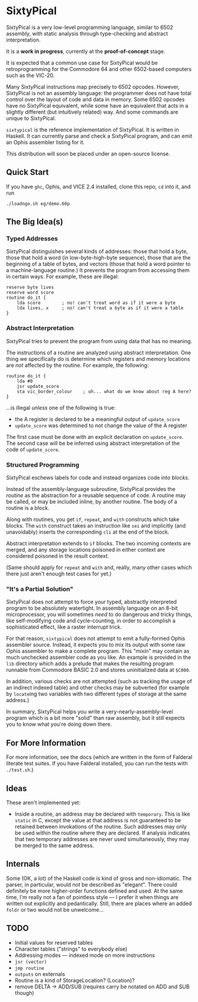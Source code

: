 SixtyPical
==========

SixtyPical is a very low-level programming language, similar to 6502 assembly,
with static analysis through type-checking and abstract interpretation.

It is a **work in progress**, currently at the **proof-of-concept** stage.

It is expected that a common use case for SixtyPical would be retroprogramming
for the Commodore 64 and other 6502-based computers such as the VIC-20.

Many SixtyPical instructions map precisely to 6502 opcodes.  However, SixtyPical
is not an assembly language: the programmer does not have total control over
the layout of code and data in memory.  Some 6502 opcodes have no SixtyPical
equivalent, while some have an equivalent that acts in a slightly different
(but intuitively related) way.  And some commands are unique to SixtyPical.

`sixtypical` is the reference implementation of SixtyPical.  It is written in
Haskell.  It can currently parse and check a SixtyPical program, and can
emit an Ophis assembler listing for it.

This distribution will soon be placed under an open-source license.

Quick Start
-----------

If you have `ghc`, Ophis, and VICE 2.4 installed, clone this repo, `cd` into it,
and run

    ./loadngo.sh eg/demo.60p

The Big Idea(s)
---------------

### Typed Addresses ###

SixtyPical distinguishes several kinds of addresses: those that hold a byte,
those that hold a word (in low-byte-high-byte sequence), those that are the
beginning of a table of bytes, and vectors (those that hold a word pointer to a
machine-language routine.)  It prevents the program from accessing them in
certain ways.  For example, these are illegal:
    
    reserve byte lives
    reserve word score
    routine do_it {
        lda score        ; no! can't treat word as if it were a byte
        lda lives, x     ; no! can't treat a byte as if it were a table
    }

### Abstract Interpretation ###

SixtyPical tries to prevent the program from using data that has no meaning.

The instructions of a routine are analyzed using abstract interpretation.
One thing we specifically do is determine which registers and memory locations
are *not* affected by the routine.  For example, the following:

    routine do_it {
        lda #0
        jsr update_score
        sta vic_border_colour    ; uh... what do we know about reg A here?
    }

...is illegal *unless* one of the following is true:

*   the A register is declared to be a meaningful output of `update_score`
*   `update_score` was determined to not change the value of the A register

The first case must be done with an explicit declaration on `update_score`.
The second case will be be inferred using abstract interpretation of the code
of `update_score`.

### Structured Programming ###

SixtyPical eschews labels for code and instead organizes code into _blocks_.

Instead of the assembly-language subroutine, SixtyPical provides the _routine_
as the abstraction for a reusable sequence of code.  A routine may be called,
or may be included inline, by another routine.  The body of a routine is a
block.

Along with routines, you get `if`, `repeat`, and `with` constructs which take
blocks.  The `with` construct takes an instruction like `sei` and implicitly
(and unavoidably) inserts the corresponding `cli` at the end of the block.

Abstract interpretation extends to `if` blocks.  The two incoming contexts are
merged, and any storage locations poisoned in either context are considered
poisoned in the result context.

(Same should apply for `repeat` and `with` and, really, many other cases
which there just aren't enough test cases for yet.)

### "It's a Partial Solution" ###

SixtyPical does not attempt to force your typed, abstractly interpreted
program to be absolutely watertight.  In assembly language on an 8-bit
microprocessor, you will sometimes _need_ to do dangerous and tricky things,
like self-modifying code and cycle-counting, in order to accomplish a
sophisticated effect, like a raster interrupt trick.

For that reason, `sixtypical` does not attempt to emit a fully-formed
Ophis assembler source.  Instead, it expects you to mix its output with
some raw Ophis assembler to make a complete program.  This "mixin" may contain
as much unchecked assembler code as you like.  An example is provided in the
`lib` directory which adds a prelude that makes the resulting program
runnable from Commodore BASIC 2.0 and stores uninitialized data at `$C000`.

In addition, various checks are not attempted (such as tracking the usage
of an indirect indexed table) and other checks may be subverted (for example
by `locate`ing two variables with two different types of storage at the same
address.)

In summary, SixtyPical helps you write a very-nearly-assembly-level program
which is a bit more "solid" than raw assembly, but it still expects you to
know what you're doing down there.

For More Information
--------------------

For more information, see the docs (which are written in the form of
Falderal literate test suites.  If you have Falderal installed, you can run
the tests with `./test.sh`.)

Ideas
-----

These aren't implemented yet:

*   Inside a routine, an address may be declared with `temporary`.  This is like
    `static` in C, except the value at that address is not guaranteed to be
    retained between invokations of the routine.  Such addresses may only be used
    within the routine where they are declared.  If analysis indicates that two
    temporary addresses are never used simultaneously, they may be merged
    to the same address.

Internals
---------

Some (OK, a lot) of the Haskell code is kind of gross and non-idiomatic.
The parser, in particular, would not be described as "elegant".  There
could definitely be more higher-order functions defined and used.  At the
same time, I'm really not a fan of pointless style — I prefer it when things
are written out explicitly and pedantically.  Still, there are places where
an added `foldr` or two would not be unwelcome...

TODO
----

*   Initial values for reserved tables
*   Character tables ("strings" to everybody else)
*   Addressing modes — indexed mode on more instructions
*   `jsr (vector)`
*   `jmp routine`
*   `outputs` on externals
*   Routine is a kind of StorageLocation?  (Location)?
*   remove DELTA -> ADD/SUB (requires carry be notated on ADD and SUB though)
